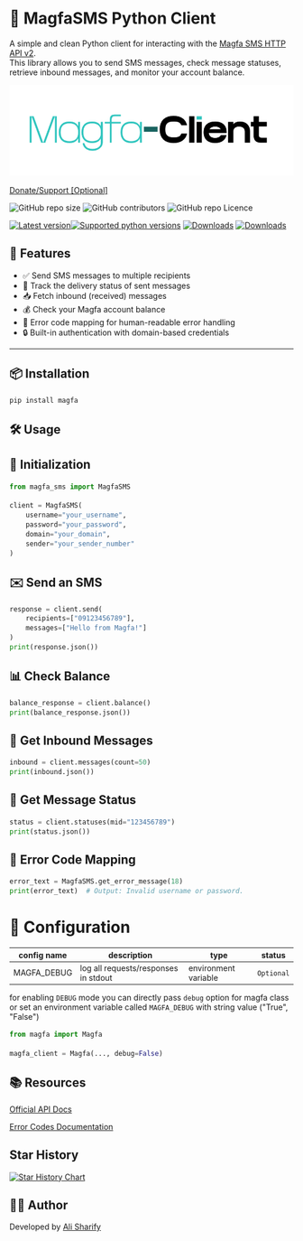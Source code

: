 # 📡 MagfaSMS Python Client

A simple and clean Python client for interacting with
the [Magfa SMS HTTP API v2](https://messaging.magfa.com/ui/?public/wiki/api/http_v2).  
This library allows you to send SMS messages, check message statuses, retrieve inbound messages, and monitor your
account balance.


<img src="https://raw.githubusercontent.com/alisharify7/magfa-client/refs/heads/main/doc/logo.png">


<a href="https://www.coffeete.ir/alisharify7">Donate/Support [Optional]</a>


<img alt="GitHub repo size" src="https://img.shields.io/github/repo-size/alisharify7/magfa-client"> <img alt="GitHub contributors" src="https://img.shields.io/github/contributors/alisharify7/magfa-client"> <img alt="GitHub repo Licence" src="https://img.shields.io/pypi/l/flask_captcha2">

[![Latest version](https://img.shields.io/pypi/v/magfa)](https://pypi.python.org/pypi/magfa)[![Supported python versions](https://img.shields.io/pypi/pyversions/magfa)](https://pypi.python.org/pypi/magfa) [![Downloads](https://static.pepy.tech/badge/magfa)](https://pepy.tech/project/magfa) [![Downloads](https://static.pepy.tech/badge/magfa/month)](https://pepy.tech/project/magfa)

## 🚀 Features

- ✅ Send SMS messages to multiple recipients
- 🔄 Track the delivery status of sent messages
- 📥 Fetch inbound (received) messages
- 💰 Check your Magfa account balance
- 🧾 Error code mapping for human-readable error handling
- 🔒 Built-in authentication with domain-based credentials

---

## 📦 Installation

```bash
pip install magfa
```

## 🛠️ Usage

## 🔐 Initialization

```python
from magfa_sms import MagfaSMS

client = MagfaSMS(
    username="your_username",
    password="your_password",
    domain="your_domain",
    sender="your_sender_number"
)
```

## ✉️ Send an SMS

```python
response = client.send(
    recipients=["09123456789"],
    messages=["Hello from Magfa!"]
)
print(response.json())
```

## 📊 Check Balance

```python
balance_response = client.balance()
print(balance_response.json())
 ```

## 📩 Get Inbound Messages

```python
inbound = client.messages(count=50)
print(inbound.json())
```

## 📡 Get Message Status

```python
status = client.statuses(mid="123456789")
print(status.json())
```

## 🧠 Error Code Mapping

```python
error_text = MagfaSMS.get_error_message(18)
print(error_text)  # Output: Invalid username or password.
```

# 🚧 Configuration

| config name | description                          | type                 | status     | 
|-------------|--------------------------------------|----------------------|------------|
| MAGFA_DEBUG | log all requests/responses in stdout | environment variable | `Optional` |

for enabling `DEBUG` mode you can directly pass `debug` option for magfa class or set an environment variable
called `MAGFA_DEBUG` with string value ("True", "False")

```python
from magfa import Magfa

magfa_client = Magfa(..., debug=False)
```

## 📚 Resources

<a href="https://messaging.magfa.com/ui/?public/wiki/api/http_v2">Official API Docs</a>

<a href="https://messaging.magfa.com/ui/?public/wiki/api/http_v2#errors">Error Codes Documentation</a>

## Star History

[![Star History Chart](https://api.star-history.com/svg?repos=alisharify7/magfa-client&type=Date)](https://www.star-history.com/#alisharify7/magfa-client&Date)

## 🧑‍💻 Author

Developed by <a href="https://github.com/alisharify7">Ali Sharify</a>
